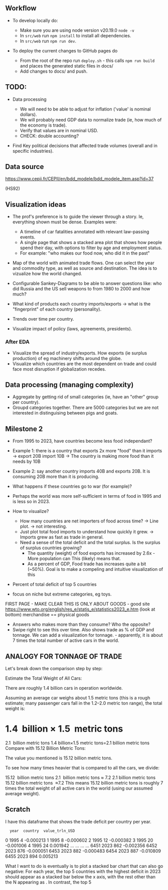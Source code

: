 ## Workflow
* To develop locally do:
  * Make sure you are using node version v20.19.0 `node -v`
  * In `src/web` run `npm install` to install all dependencies.
  * In `src/web` run `npm run dev`.

* To deploy the current changes to GitHub pages do
  * From the root of the repo run `deploy.sh` - this calls `npm run build` and places the generated static files in docs/
  * Add changes to docs/ and push.

## TODO:

* Data processing
   * We will need to be able to adjust for inflation ('value' is nominal dollars).
   * We will probably need GDP data to normalize trade (ie, how much of the economy is trade).  
   * Verify that values are in nominal USD.
   * CHECK: double accounting?

* Find Key political decisions that affected trade volumes (overall and in specific industries).

## Data source

https://www.cepii.fr/CEPII/en/bdd_modele/bdd_modele_item.asp?id=37

(HS92)

## Visualization ideas

* The prof's preference is to guide the viewer through a story. Ie, everything shown must be dense. Examples were:
   * A timeline of car fatalities annotated with relevant law-passing events.
   * A single page that shows a stacked area plot that shows how people spend their day, with options to filter by age and employment status.
   * For example: "who makes our food now, who did it in the past" 

* Map of the world with animated trade flows. One can select the year and commodity type, as well as source and destination. The idea is to vizualize how the world changed.
* Configurable Sankey-Diagrams to be able to answer questions like: who did Russia and the US sell weapons to from 1980 to 2000 and how much?
* What kind of products each country imports/exports -> what is the "fingerprint" of each country (personality).
* Trends over time per country.
* Visualize impact of policy (laws, agreements, presidents).

### After EDA
* Visualize the spread of industry/exports. How exports (ie surplus production) of eg machinery shifts around the globe.
* Visualize which countries are the most dependent on trade and could face most disruption if globalization recedes.

## Data processing (managing complexity)

* Aggregate by getting rid of small categories (ie, have an "other" group per country).
* Groupd categories together. There are 5000 categories but we are not interested in distinguising between pigs and goats.


## Milestone 2
* From 1995 to 2023, have countries become less food independant? 
* Example 1: there is a country that exports 2x more "food" than it imports -> export 20B import 10B -> The country is making more food than it needs by 10B
* Example 2: say another country imports 40B and exports 20B. It is consuming 20B more than it is producing.
* What happens if these countries go to war (for example)?
* Perhaps the world was more self-sufficient in terms of food in 1995 and is less so in 2023.
* How to visualize?
  * How many countries are net importers of food across time? -> Line plot. -> not interesting.
  * Just plot total food imports to understand how quickly it grew. -> Imports grew as fast as trade in general.
  * Need a sense of the total deficit and the total surplus. Is the surplus of surplus countries growing?
    * The quantity (weight) of food exports has increased by 2.6x - More population can This (likely) means that.
    * As a percent of GDP, Food trade has increases quite a bit (~50%). Goal is to make a compeling and intuitive visualization of this

* Percent of total deficit of top 5 countries
* focus on niche but extreme categories, eg toys.



FIRST PAGE - MAKE CLEAR THIS IS ONLY ABOUT GOODS - good site https://www.wto.org/english/res_e/statis_e/statistics2023_e.htm  (look at bottom) merchandise == physical goods
* Answers who makes more than they consume? Who the opposite? 
* Swipe right to see this over time. Also shows trade as % of GDP and tonnage. We can add a visualization for tonnage. - apparently, it is about 7 times the total number of active cars in the world.





## ANALOGY FOR TONNAGE OF TRADE
Let's break down the comparison step by step:

Estimate the Total Weight of All Cars:

There are roughly 1.4 billion cars in operation worldwide.

Assuming an average car weighs about 1.5 metric tons (this is a rough estimate; many passenger cars fall in the 1.2–2.0 metric ton range), the total weight is:

1.4
 billion
×
1.5
 metric tons
=
2.1
 billion metric tons
1.4 billion×1.5 metric tons=2.1 billion metric tons
Compare with 15.12 Billion Metric Tons:

The value you mentioned is 15.12 billion metric tons.

To see how many times heavier that is compared to all the cars, we divide:

15.12
 billion metric tons
2.1
 billion metric tons
≈
7.2
2.1 billion metric tons
15.12 billion metric tons
​
 ≈7.2
This means 15.12 billion metric tons is roughly 7 times the total weight of all active cars in the world (using our assumed average weight).




## Scratch
I have this dataframe that shows the trade deficit per country per year.

      year  country  value_trln_USD
0     1995        4       -0.000213
1     1995        8       -0.000602
2     1995       12       -0.000382
3     1995       20       -0.001006
4     1995       24        0.001942
...    ...      ...             ...
6451  2023      862       -0.002356
6452  2023      876       -0.000051
6453  2023      882       -0.000483
6454  2023      887       -0.010809
6455  2023      894        0.005213


What I want to do is eventually is to plot a stacked bar chart that can also go negative: For each year, the top 5 countries with the highest deficit in 2023 should appear as a stacked bar below the x axis, with the rest other than the N appearing as . In contrast, the top 5 